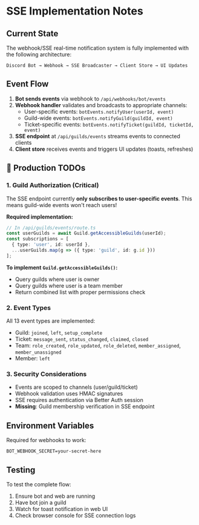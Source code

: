 # SSE Implementation Notes

## Current State

The webhook/SSE real-time notification system is fully implemented with the following architecture:

```
Discord Bot → Webhook → SSE Broadcaster → Client Store → UI Updates
```

## Event Flow

1. **Bot sends events** via webhook to `/api/webhooks/bot/events`
2. **Webhook handler** validates and broadcasts to appropriate channels:
   - User-specific events: `botEvents.notifyUser(userId, event)`
   - Guild-wide events: `botEvents.notifyGuild(guildId, event)`
   - Ticket-specific events: `botEvents.notifyTicket(guildId, ticketId, event)`
3. **SSE endpoint** at `/api/guilds/events` streams events to connected clients
4. **Client store** receives events and triggers UI updates (toasts, refreshes)

## 🚨 Production TODOs

### 1. Guild Authorization (Critical)

The SSE endpoint currently **only subscribes to user-specific events**. This means guild-wide events won't reach users!

**Required implementation:**
```typescript
// In /api/guilds/events/route.ts
const userGuilds = await Guild.getAccessibleGuilds(userId);
const subscriptions = [
  { type: 'user', id: userId },
  ...userGuilds.map(g => ({ type: 'guild', id: g.id }))
];
```

**To implement `Guild.getAccessibleGuilds()`:**
- Query guilds where user is owner
- Query guilds where user is a team member
- Return combined list with proper permissions check

### 2. Event Types

All 13 event types are implemented:
- Guild: `joined`, `left`, `setup_complete`
- Ticket: `message_sent`, `status_changed`, `claimed`, `closed`
- Team: `role_created`, `role_updated`, `role_deleted`, `member_assigned`, `member_unassigned`
- Member: `left`

### 3. Security Considerations

- Events are scoped to channels (user/guild/ticket)
- Webhook validation uses HMAC signatures
- SSE requires authentication via Better Auth session
- **Missing**: Guild membership verification in SSE endpoint

## Environment Variables

Required for webhooks to work:
```env
BOT_WEBHOOK_SECRET=your-secret-here
```

## Testing

To test the complete flow:
1. Ensure bot and web are running
2. Have bot join a guild
3. Watch for toast notification in web UI
4. Check browser console for SSE connection logs